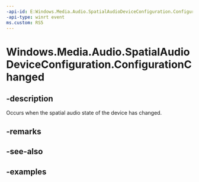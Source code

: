 ```yaml
---
-api-id: E:Windows.Media.Audio.SpatialAudioDeviceConfiguration.ConfigurationChanged
-api-type: winrt event
ms.custom: RS5
---
```


<!-- Event syntax.
public event TypedEventHandler ConfigurationChanged<SpatialAudioDeviceConfiguration,  object>
-->

# Windows.Media.Audio.SpatialAudioDeviceConfiguration.ConfigurationChanged

## -description
Occurs when the spatial audio state of the device has changed.

## -remarks

## -see-also

## -examples

